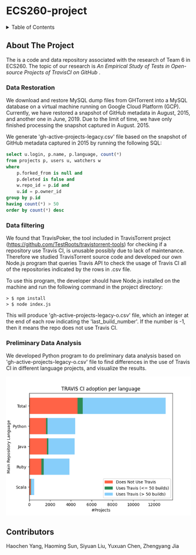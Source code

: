 # ECS260-project

<div id="top"></div>
<!--
*** Thanks for checking out the Best-README-Template. If you have a suggestion
*** that would make this better, please fork the repo and create a pull request
*** or simply open an issue with the tag "enhancement".
*** Don't forget to give the project a star!
*** Thanks again! Now go create something AMAZING! :D
-->



<!-- TABLE OF CONTENTS -->
<details>
  <summary>Table of Contents</summary>
  <ol>
    <li>
      <a href="#about-the-project">About The Project</a>
      <ul>
        <li><a href="#data-restoration">Data Restoration</a></li>
        <li><a href="#data-filtering">Data Filtering</a></li>
        <li><a href="#preliminary-data-analysis">Preliminary Data Analysis</a></li>
      </ul>
    </li>
    <li><a href="#Contributors">Contributors</a></li>
  </ol>
</details>



<!-- ABOUT THE PROJECT -->
## About The Project

The is a code and data repository associated with the research of Team 6 in ECS260. The topic of our research is <em>An Empirical Study of Tests in Open-source Projects of TravisCI on GitHub </em>.

<!-- GETTING STARTED -->
### Data Restoration
We download and restore MySQL dump files from GHTorrent into a MySQL database on a virtual machine running on Google Cloud Platform (GCP). Currently, we have restored a snapshot of GitHub metadata in August, 2015, and another one in June, 2019. Due to the limit of time, we have only finished processing the snapshot captured in August. 2015.

We generate 'gh-active-projects-legacy.csv' file based on the snapshot of GitHub metadata captured in 2015 by running the following SQL:
```SQL
select u.login, p.name, p.language, count(*)
from projects p, users u, watchers w
where
    p.forked_from is null and
    p.deleted is false and
    w.repo_id = p.id and
    u.id = p.owner_id
group by p.id
having count(*) > 50
order by count(*) desc
```

### Data filtering
We found that TravisPoker,  the tool included in TravisTorrent project (https://github.com/TestRoots/travistorrent-tools) for checking if a repository use Travis CI, is unusable possibly due to lack of maintenance. Therefore we studied TravisTorrent source code and developed our own Node.js program that queries Travis API to check the usage of Travis CI all of the repositories indicated by the rows in .csv file. 

To use this program, the developer should have Node.js installed on the machine and run the following command in the project directory:
```Node
> $ npm install
> $ node index.js
```
This will produce 'gh-active-projects-legacy-o.csv' file, which an integer at the end of each row indicating the 'last_build_number'. If the number is -1, then it means the repo does not use Travis CI.

### Preliminary Data Analysis
We developed Python program to do preliminary data analysis based on 'gh-active-projects-legacy-o.csv' file to find differences in the use of Travis CI in different language projects, and visualize the results.

![Preliminary Data Analysis Result](/travis_ci.png)

## Contributors
Haochen Yang, Haoming Sun, Siyuan Liu, Yuxuan Chen, Zhengyang Jia
